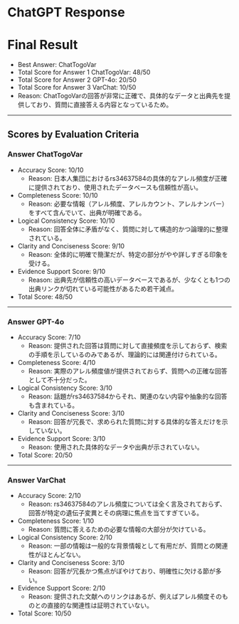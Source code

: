 # ChatGPT Response

# Final Result

- Best Answer: ChatTogoVar
- Total Score for Answer 1 ChatTogoVar: 48/50
- Total Score for Answer 2 GPT-4o: 20/50
- Total Score for Answer 3 VarChat: 10/50
- Reason: ChatTogoVarの回答が非常に正確で、具体的なデータと出典先を提供しており、質問に直接答える内容となっているため。

---

## Scores by Evaluation Criteria

### Answer ChatTogoVar
- Accuracy Score: 10/10
  - Reason: 日本人集団におけるrs34637584の具体的なアレル頻度が正確に提供されており、使用されたデータベースも信頼性が高い。
- Completeness Score: 10/10
  - Reason: 必要な情報（アレル頻度、アレルカウント、アレルナンバー）をすべて含んでいて、出典が明確である。
- Logical Consistency Score: 10/10
  - Reason: 回答全体に矛盾がなく、質問に対して構造的かつ論理的に整理されている。
- Clarity and Conciseness Score: 9/10
  - Reason: 全体的に明確で簡潔だが、特定の部分がやや詳しすぎる印象を受ける。
- Evidence Support Score: 9/10
  - Reason: 出典先が信頼性の高いデータベースであるが、少なくとも1つの出典リンクが切れている可能性があるため若干減点。
- Total Score: 48/50

---

### Answer GPT-4o
- Accuracy Score: 7/10
  - Reason: 提供された回答は質問に対して直接頻度を示しておらず、検索の手順を示しているのみであるが、理論的には関連付けられている。
- Completeness Score: 4/10
  - Reason: 実際のアレル頻度値が提供されておらず、質問への正確な回答として不十分だった。
- Logical Consistency Score: 3/10
  - Reason: 話題がrs34637584からそれ、関連のない内容や抽象的な回答も含まれている。
- Clarity and Conciseness Score: 3/10
  - Reason: 回答が冗長で、求められた質問に対する具体的な答えだけを示していない。
- Evidence Support Score: 3/10
  - Reason: 使用された具体的なデータや出典が示されていない。
- Total Score: 20/50

---

### Answer VarChat
- Accuracy Score: 2/10
  - Reason: rs34637584のアレル頻度については全く言及されておらず、回答が特定の遺伝子変異とその病理に焦点を当てすぎている。
- Completeness Score: 1/10
  - Reason: 質問に答えるための必要な情報の大部分が欠けている。
- Logical Consistency Score: 2/10
  - Reason: 一部の情報は一般的な背景情報として有用だが、質問との関連性がほとんどない。
- Clarity and Conciseness Score: 3/10
  - Reason: 回答が冗長かつ焦点がぼやけており、明確性に欠ける節が多い。
- Evidence Support Score: 2/10
  - Reason: 提供された文献へのリンクはあるが、例えばアレル頻度そのものとの直接的な関連性は証明されていない。
- Total Score: 10/50